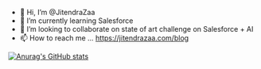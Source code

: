 - 👋 Hi, I’m @JitendraZaa 
- 🌱 I’m currently learning Salesforce
- 💞️ I’m looking to collaborate on state of art challenge on Salesforce + AI
- 📫 How to reach me ... https://jitendrazaa.com/blog 

<!---
JitendraZaa/JitendraZaa is a ✨ special ✨ repository because its `README.md` (this file) appears on your GitHub profile.
You can click the Preview link to take a look at your changes.
--->

[![Anurag's GitHub stats](https://github-readme-stats.vercel.app/api?username=JitendraZaa)](https://github.com/JitendraZaa/github-readme-stats)
